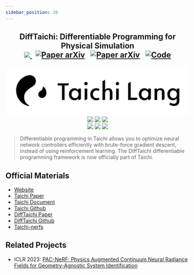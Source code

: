 ```yaml
---
sidebar_position: 10
---
```


<h2 align="center">
  <b>DiffTaichi: Differentiable Programming for Physical Simulation</b>

<div align="center">
    <a href="https://www.taichi-lang.org/" target="_blank">
      <img src="https://img.shields.io/badge/Website-Taichi-red">
      </img>
    </a>
    &nbsp;
    <a href="https://yuanming.taichi.graphics/publication/2019-taichi/taichi-lang.pdf" target="_blank"><img src="https://img.shields.io/badge/Paper-Taichi-green" alt="Paper arXiv"></img></a>
    &nbsp;
    <a href="https://arxiv.org/abs/1910.00935" target="_blank"><img src="https://img.shields.io/badge/Paper-DiffTaichi-green" alt="Paper arXiv"></img></a>
    &nbsp;
    <a href="https://github.com/taichi-dev/difftaichi" target="_blank"><img src="https://img.shields.io/badge/Source-Code-purple" alt="Code"></img></a>
</div>
</h2>

<div align="center">
<img width="500px" src="https://github.com/taichi-dev/taichi/raw/master/misc/logo.png"/>
<br />
<img height="192px" src="https://github.com/taichi-dev/public_files/raw/master/taichi/mpm128.gif"/>
<img height="192px" src="https://raw.githubusercontent.com/taichi-dev/public_files/master/taichi/smoke_3d.gif"/>
<img height="192px" src="https://github.com/taichi-dev/public_files/raw/master/taichi/euler.gif"/>
<br />
<img width="266px" src="https://github.com/yuanming-hu/public_files/raw/master/learning/difftaichi/ms1_final-cropped.gif"/>
<img width="266px" src="https://github.com/yuanming-hu/public_files/raw/master/learning/difftaichi/ms2_final-cropped.gif"/>
<img width="266px" src="https://github.com/yuanming-hu/public_files/raw/master/learning/difftaichi/ms3_final-cropped.gif"/>
</div>

> Differentiable programming in Taichi allows you to optimize neural network controllers efficiently with brute-force gradient descent, instead of using reinforcement learning.
> The DiffTaichi differentiable programming framework is now officially part of Taichi.

## Official Materials
- [Website](https://www.taichi-lang.org/)
- [Taichi Paper](https://yuanming.taichi.graphics/publication/2019-taichi/taichi-lang.pdf)
- [Taichi Document](https://docs.taichi-lang.org/)
- [Taichi Github](https://github.com/taichi-dev/taichi)
- [DiffTaichi Paper](https://arxiv.org/abs/1910.00935)
- [DiffTaichi Github](https://github.com/taichi-dev/difftaichi)
- [Taichi-nerfs](https://github.com/taichi-dev/taichi-nerfs)

## Related Projects
- ICLR 2023: [PAC-NeRF: Physics Augmented Continuum Neural Radiance Fields for Geometry-Agnostic System Identification](https://github.com/xuan-li/PAC-NeRF)
